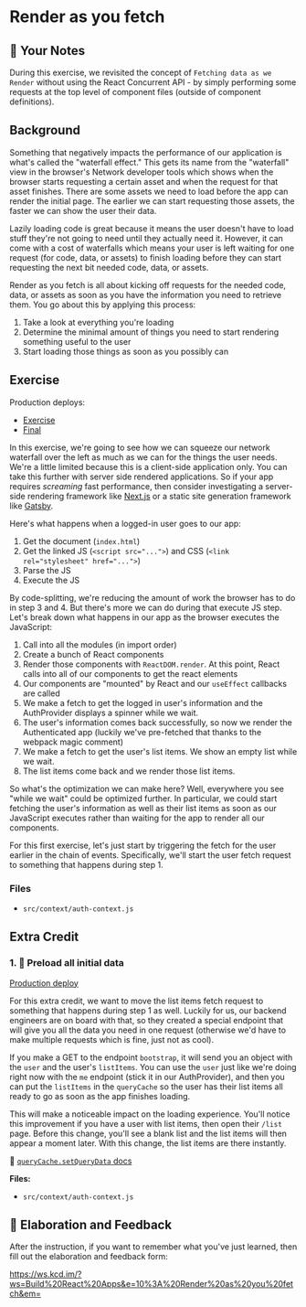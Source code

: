 # Render as you fetch

## 📝 Your Notes

During this exercise, we revisited the concept of `Fetching data as we Render`
without using the React Concurrent API - by simply performing some requests
at the top level of component files (outside of component definitions).

## Background

Something that negatively impacts the performance of our application is what's
called the "waterfall effect." This gets its name from the "waterfall" view in
the browser's Network developer tools which shows when the browser starts
requesting a certain asset and when the request for that asset finishes. There
are some assets we need to load before the app can render the initial page. The
earlier we can start requesting those assets, the faster we can show the user
their data.

Lazily loading code is great because it means the user doesn't have to load
stuff they're not going to need until they actually need it. However, it can
come with a cost of waterfalls which means your user is left waiting for one
request (for code, data, or assets) to finish loading before they can start
requesting the next bit needed code, data, or assets.

Render as you fetch is all about kicking off requests for the needed code, data,
or assets as soon as you have the information you need to retrieve them. You go
about this by applying this process:

1. Take a look at everything you're loading
2. Determine the minimal amount of things you need to start rendering something
   useful to the user
3. Start loading those things as soon as you possibly can

## Exercise

Production deploys:

- [Exercise](https://exercises-10-render-as-you-fetch.bookshelf.lol/exercise)
- [Final](https://exercises-10-render-as-you-fetch.bookshelf.lol/)

In this exercise, we're going to see how we can squeeze our network waterfall
over the left as much as we can for the things the user needs. We're a little
limited because this is a client-side application only. You can take this
further with server side rendered applications. So if your app requires
_screaming_ fast performance, then consider investigating a server-side
rendering framework like [Next.js](https://nextjs.org/) or a static site
generation framework like [Gatsby](https://www.gatsbyjs.com/).

Here's what happens when a logged-in user goes to our app:

1. Get the document (`index.html`)
2. Get the linked JS (`<script src="...">`) and CSS
   (`<link rel="stylesheet" href="...">`)
3. Parse the JS
4. Execute the JS

By code-splitting, we're reducing the amount of work the browser has to do in
step 3 and 4. But there's more we can do during that execute JS step. Let's
break down what happens in our app as the browser executes the JavaScript:

1. Call into all the modules (in import order)
2. Create a bunch of React components
3. Render those components with `ReactDOM.render`. At this point, React calls
   into all of our components to get the react elements
4. Our components are "mounted" by React and our `useEffect` callbacks are
   called
5. We make a fetch to get the logged in user's information and the AuthProvider
   displays a spinner while we wait.
6. The user's information comes back successfully, so now we render the
   Authenticated app (luckily we've pre-fetched that thanks to the webpack magic
   comment)
7. We make a fetch to get the user's list items. We show an empty list while we
   wait.
8. The list items come back and we render those list items.

So what's the optimization we can make here? Well, everywhere you see "while we
wait" could be optimized further. In particular, we could start fetching the
user's information as well as their list items as soon as our JavaScript
executes rather than waiting for the app to render all our components.

For this first exercise, let's just start by triggering the fetch for the user
earlier in the chain of events. Specifically, we'll start the user fetch request
to something that happens during step 1.

### Files

- `src/context/auth-context.js`

## Extra Credit

### 1. 💯 Preload all initial data

[Production deploy](https://exercises-10-render-as-you-fetch.bookshelf.lol/extra-1)

For this extra credit, we want to move the list items fetch request to something
that happens during step 1 as well. Luckily for us, our backend engineers are on
board with that, so they created a special endpoint that will give you all the
data you need in one request (otherwise we'd have to make multiple requests
which is fine, just not as cool).

If you make a GET to the endpoint `bootstrap`, it will send you an object with
the `user` and the user's `listItems`. You can use the `user` just like we're
doing right now with the `me` endpoint (stick it in our AuthProvider), and then
you can put the `listItems` in the `queryCache` so the user has their list items
all ready to go as soon as the app finishes loading.

This will make a noticeable impact on the loading experience. You'll notice this
improvement if you have a user with list items, then open their `/list` page.
Before this change, you'll see a blank list and the list items will then appear
a moment later. With this change, the list items are there instantly.

📜
[`queryCache.setQueryData` docs](https://github.com/tannerlinsley/react-query/tree/24bac238bb17dda042fe611ded536f7c422cdea9#querycachesetquerydata)

**Files:**

- `src/context/auth-context.js`

## 🦉 Elaboration and Feedback

After the instruction, if you want to remember what you've just learned, then
fill out the elaboration and feedback form:

https://ws.kcd.im/?ws=Build%20React%20Apps&e=10%3A%20Render%20as%20you%20fetch&em=
